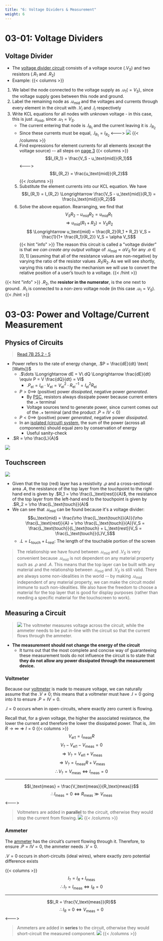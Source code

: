 ```yaml
---
title: "6: Voltage Dividers & Measurement"
weight: 6
---
```



# 03-01: Voltage Dividers


## Voltage Divider

- The [voltage divider circuit](https://en.wikipedia.org/wiki/Voltage_divider) consists of a voltage source (.$V_S$) and two resistors (.$R_1$ and .$R_2$)
- Example: 
{{< columns >}}<!-- mathjax fix -->
1. We label the node connected to the voltage supply as .$u_1 (= V_S)$, since the voltage supply goes between this node and ground.
2. Label the remaining node as .$u_\text{mid}$ and the voltages and currents through every element in the circuit with .$V_i$ and .$I_i$ respectively
3. Write KCL equations for all nodes with unknown voltage - in this case, this is just .$u_\text{mid}$, since .$u_1 = V_S$. 
    - The current entering that node is .$I_{R_1}$ and the current leaving it is .$I_{R_2}$
    - Since these currents must be equal, .$I_{R_1} = I_{R_2}$
<---><!-- mathjax fix -->
![](/docs/eecs-16a/6/volt2.png)
    {{< /columns >}}
    4. Find expressions for element currents for all elements (except the voltage source) -- all steps on [page 3](https://eecs16a.org/lecture/Note12.pdf#page=3)
        {{< columns >}}<!-- mathjax fix -->
$$I_{R_1} = \frac{V_S - u_\text{mid}}{R_1}$$
<---><!-- mathjax fix -->
$$I_{R_2} = \frac{u_\text{mid}}{R_2}$$
{{< /columns >}}
    5. Substitute the element currents into our KCL equation. We have
        $$I_{R_1} = I_{R_2} \Longrightarrow \frac{V_S - u_\text{mid}}{R_1} = \frac{u_\text{mid}}{R_2}$$
    7. Solve the above equation. Rearranging, we find that
        $$V_S R_2 −u_\text{mid}R_2 = u_\text{mid}R_1$$
        $$ \Longrightarrow u_\text{mid}(R_1 +R_2) = V_SR_2$$
        $$ \Longrightarrow u_\text{mid} = \frac{R_2}{R_1 + R_2} V_S = \frac{1}{1+ \frac{R_1}{R_2}} V_S = \alpha V_S$$
    {{< hint "info" >}}<!-- mathjax fix -->
The reason this circuit is called a "voltage divider" is that _we can create any output voltage_ of .$u_\text{mid} = \alpha V_S$ for any .$\alpha \in [0,1]$ (assuming that all of the resistance values are non-negative) by varying the ratio of the resistor values .$R_1/R_2$. As we will see shortly, varying this ratio is exactly the mechanism we will use to convert the relative position of a user’s touch to a voltage.
    {{< /hint >}}

{{< hint "info" >}}<!-- mathjax fix -->
.$R_2$, the **resistor in the numerator**, is the one next to ground. .$R_1$ is connected to a non-zero  voltage node (in this case .$u_1 = V_S$).
{{< /hint >}}



# 03-03: Power and Voltage/Current Measurement
    
## Physics of Circuits

> [Read 7B 25.2 - 5](../physics-7b/25.md#252-electric-current)
- Power refers to the rate of energy change, .$P = \frac{dE}{dt} \text{ [Watts]}$
    - .$\dots \Longrightarrow dE = V\ dQ \Longrightarrow \frac{dE}{dt} \equiv P = V \frac{dQ}{dt} = VI$
        - .$P_\text{el} = I_\text{el} \cdot V_\text{el} = V^2_\text{el} \cdot R^{-1}_\text{el} = I^2 _\text{el} R _\text{el}$
    - $P > 0 \implies$ (positive) power _dissipated_, negative power _generated_.
        - By [PSC](https://en.wikipedia.org/wiki/Passive_sign_convention), resistors always dissipate power because current enters the .$+$ terminal
        - Voltage sources tend to generate power, since current comes out of the .$+$ terminal (and the product .$P = IV < 0$)
    - $P < 0 \implies$ (positive) power _generated_, negative power _dissipated_.
    - In an [isolated (circuit) system](https://en.wikipedia.org/wiki/Isolated_system), the sum of the power (across all components) should equal zero by conservation of energy
        - Useful sanity-check
- .$R = \rho \frac{L}{A}$

![](/docs/eecs-16a/6/rho.png)

## Touchscreen

![](/docs/eecs-16a/6/touch.png)

- Given that the top (red) layer has a resistivity .$\rho$ and a cross-sectional area .$A$, the resistance of the top layer from the touchpoint to the right-hand end is given by .$R_1 = \rho \frac{L_\text{rest}}{A}$, the resistance of the top layer from the left-hand end to the touchpoint is given by .$R_2 = \rho \frac{L_\text{touch}}{A}$
- We can see that .$u_\text{mid}$ can be found because it's a voltage divider:
    $$u_\text{mid} = \frac{\rho \frac{L_\text{touch}}{A}}{\rho \frac{L_\text{rest}}{A} + \rho \frac{L_\text{touch}}{A}}V_S = \frac{L_\text{touch}}{L_\text{touch} + L_\text{rest}}V_S = \frac{L_\text{touch}}{L}V_S$$
    - .$L = L_\text{touch} + L_\text{rest}$: The length of the touchable portion of the screen 
> The relationship we have found between .$u_\text{mid}$ and .$V_S$ is very convenient because .$u_\text{mid}$ is not dependent on any material property such as .$\rho$ and .$A$. This means that the top layer can be built with any material and the relationship between .$u_\text{mid}$ and .$V_S$ is still valid. There are always some non-idealities in the world -- by making .$u_\text{mid}$ independent of any material property, we can make the circuit model immune to such non-idealities. We also have the freedom to choose a material for the top layer that is good for display purposes (rather than needing a specific material for the touchscreen to work).

## Measuring a Circuit

 
> ![](/docs/eecs-16a/6/overview.png)
> The voltmeter measures voltage across the circuit, while the ammeter needs to be put in-line with the circuit so that the current flows through the ammeter. 

- **The measurement should not change the energy of the circuit**
    - It turns out that the most complete and concise way of guaranteeing these measurement tools do not influence the circuit is to state that **they do not allow any power dissipated through the measurement device.**


### Voltmeter

Because our [voltmeter](https://en.wikipedia.org/wiki/Voltmeter) is made to measure voltage, we can naturally assume that the .$V \neq 0$; this means that a voltmeter must have .$I = 0$ going into it to ensure .$P = IV = 0$.

.$I=0$ occurs when in open-circuits, where exactly zero current is flowing. 


Recall that, for a given voltage, the higher the associated resistance, the lower the current and therefore the lower the dissipated power. That is, .$\lim{R \to \infty} \Longrightarrow I = 0$
{{< columns >}}<!-- mathjax fix -->
$$V_\text{el1} = I_\text{meas} R$$
$$V_? - V_\text{el1} - V_\text{meas} = 0$$
$$\Longrightarrow V_? = V_\text{el1} + V_\text{meas}$$
$$\Longrightarrow V_? = I_\text{meas} R + V_\text{meas}$$
$$\therefore V_? = V_\text{meas} \iff I_\text{meas} = 0$$

---

$$I_\text{meas} = \frac{V_\text{meas}}{R_\text{meas}}$$
$$\therefore I_\text{meas} = 0 \iff R_\text{meas} \gg V_\text{meas}$$
<---><!-- mathjax fix -->
> Voltmeters are added in **parallel** to the circuit, otherwise they would stop the current from flowing.
> ![](/docs/eecs-16a/6/mcurrent.png)
{{< /columns >}}


### Ammeter

The [ammeter](https://en.wikipedia.org/wiki/Ammeter) has the circuit’s current flowing through it. Therefore, to ensure .$P = IV = 0$, the ammeter needs .$V = 0$.

.$V=0$ occurs in short-circuits (ideal wires), where exactly zero potential difference exists

{{< columns >}}<!-- mathjax fix -->
$$I_? = I_R + I_\text{meas}$$
$$\therefore I_? = I_\text{meas} \iff I_R = 0$$

---

$$I_R = \frac{V_\text{meas}}{R}$$
$$\therefore I_R = 0 \iff V_\text{meas} = 0$$
<---><!-- mathjax fix -->
> Ammeters are added in **series** to the circuit, otherwise they would short-circuit the measured component.
> ![](/docs/eecs-16a/6/mvoltage.png)
{{< /columns >}}



